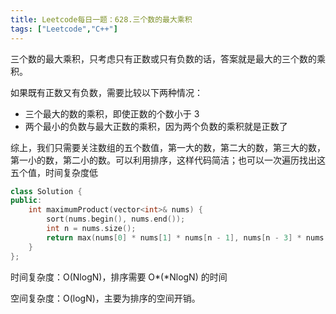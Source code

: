 ```yaml
---
title: Leetcode每日一题：628.三个数的最大乘积
tags: ["Leetcode","C++"]
---
```


三个数的最大乘积，只考虑只有正数或只有负数的话，答案就是最大的三个数的乘积。

如果既有正数又有负数，需要比较以下两种情况：

* 三个最大的数的乘积，即使正数的个数小于 3
* 两个最小的负数与最大正数的乘积，因为两个负数的乘积就是正数了

综上，我们只需要关注数组的五个数值，第一大的数，第二大的数，第三大的数，第一小的数，第二小的数。可以利用排序，这样代码简洁；也可以一次遍历找出这五个值，时间复杂度低

~~~c++
class Solution {
public:
    int maximumProduct(vector<int>& nums) {
        sort(nums.begin(), nums.end());
        int n = nums.size();
        return max(nums[0] * nums[1] * nums[n - 1], nums[n - 3] * nums[n - 2] * nums[n - 1]);
    }
};
~~~

时间复杂度：O(NlogN)，排序需要 O*(*NlogN) 的时间

空间复杂度：O(logN)，主要为排序的空间开销。